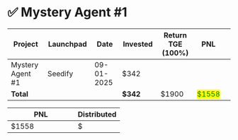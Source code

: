 # ✅ Mystery Agent #1



<table data-full-width="true"><thead><tr><th width="152">Project</th><th width="138">Launchpad</th><th width="132">Date</th><th width="133">Invested</th><th width="176">Return TGE (100%)</th><th>PNL</th><th></th></tr></thead><tbody><tr><td>Mystery Agent #1</td><td>Seedify</td><td>09-01-2025</td><td>$342</td><td></td><td></td><td></td></tr><tr><td><strong>Total</strong></td><td></td><td></td><td><strong>$342</strong></td><td>$1900</td><td><mark style="color:green;">$1558</mark></td><td></td></tr></tbody></table>

<table data-full-width="true"><thead><tr><th width="135">PNL</th><th>Distributed</th></tr></thead><tbody><tr><td>$1558</td><td>$</td></tr></tbody></table>
